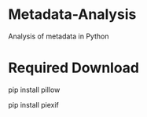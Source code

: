 # Metadata-Analysis
Analysis of metadata in Python

# Required Download

pip install pillow

pip install piexif
